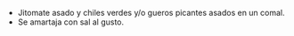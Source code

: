 - Jitomate asado y chiles verdes y/o gueros picantes asados en un comal.
- Se amartaja con sal al gusto.
